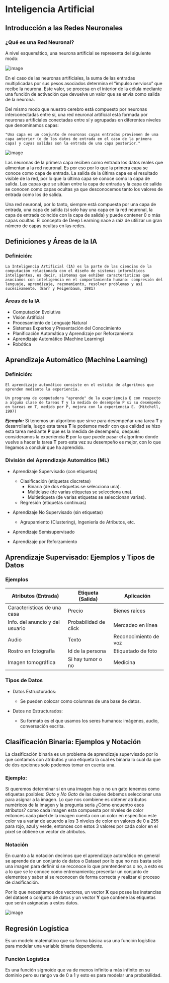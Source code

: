 # **Inteligencia Artificial**

## **Introducción a las Redes Neuronales**

### **¿Qué es una Red Neuronal?**

A nivel esquemático, una neurona artificial se representa del siguiente modo:

![image](https://drive.google.com/uc?export=view&id=1VlROM23Yr-Rrs1WraMaesy2J9Qn3pIRS)

En el caso de las neuronas artificiales, la suma de las entradas multiplicadas por sus pesos asociados determina el “impulso nervioso” que recibe la neurona. Este valor, se procesa en el interior de la célula mediante una función de activación que devuelve un valor que se envía como salida de la neurona.

Del mismo modo que nuestro cerebro está compuesto por neuronas interconectadas entre sí, una red neuronal artificial está formada por neuronas artificiales conectadas entre sí y agrupadas en diferentes niveles que denominamos capas:

    "Una capa es un conjunto de neuronas cuyas entradas provienen de una capa anterior (o de los datos de entrada en el caso de la primera capa) y cuyas salidas son la entrada de una capa posterior." 

![image](https://drive.google.com/uc?export=view&id=17BdaJfpvS5YRnfrP4pM3URngEsIEVXEc)

Las neuronas de la primera capa reciben como entrada los datos reales que alimentan a la red neuronal.  Es por eso por lo que la primera capa se conoce como capa de entrada. La salida de la última capa es el resultado visible de la red, por lo que la última capa se conoce como la capa de salida. Las capas que se sitúan entre la capa de entrada y la capa de salida se conocen como capas ocultas ya que desconocemos tanto los valores de entrada como los de salida.

Una red neuronal, por lo tanto, siempre está compuesta por una capa de entrada, una capa de salida (si solo hay una capa en la red neuronal, la capa de entrada coincide con la capa de salida) y puede contener 0 o más capas ocultas. El concepto de Deep Learning nace a raíz de utilizar un gran número de capas ocultas en las redes.

## **Definiciones y Áreas de la IA**

### **Definición:**

    La Inteligencia Artificial (IA) es la parte de las ciencias de la computación relacionada con el diseño de sistemas informáticos inteligentes, es decir, sistemas que exhiben caracteristicas que asociamos con inteligencia en el comportamiento humano: compresión del lenguaje, aprendizaje, razonamiento, resolver problemas y así sucesivamente. (Barr y Feigenbaum, 1981)

### **Áreas de la IA**

- Computación Evolutiva
- Visión Artificial
- Procesamiento de Lenguaje Natural
- Sistemas Expertos y Presentación del Conocimiento
- Planificación Automática y Aprendizaje por Reforzamiento
- Aprendizaje Automático (Machine Learning)
- Robótica

## **Aprendizaje Automático (Machine Learning)**

### **Definición:**

    El aprendizaje automático consiste en el estidio de algoritmos que aprenden mediante la experiencia.

    Un programa de computadora "aprende" de la experiencia E con respecto a alguna clase de tareas T y la medida de desempeño P si su desempeño en tareas en T, medido por P, mejora con la experiencia E. (Mitchell, 1997)

***Ejemplo:*** Si tenemos un algoritmo que sirve para desempeñar una tarea **T** y desarrollarla, luego esta tarea **T** le podemos medir con que calidad se hizo esta tarea mediante **P** que es la medida de desempeño, después consideramos la experiencia **E** por la que puede pasar el algoritmo donde vuelve a hacer la tarea **T** pero esta vez su desempeño es mejor, con lo que llegamos a concluir que ha aprendido.

### **División del Aprendizaje Automático (ML)**

- Aprendizaje Supervisado (con etiquetas)
  - Clasificación (etiquetas discretas)
    - Binaria (de dos etiquetas se selecciona una).
    - Multiclase (de varias etiquetas se selecciona una).
    - Multietiqueta (de varias etiquetas se seleccionan varias).
  - Regresión (etiquetas continuas)

- Aprendizaje No Supervisado (sin etiquetas)
  - Agrupamiento (Clustering), Ingeniería de Atributos, etc.

- Aprendizaje Semisupervisado
- Aprendizaje por Reforzamiento

## **Aprendizaje Supervisado: Ejemplos y Tipos de Datos**

### **Ejemplos**

| Atributos (Entrada) | Etiqueta (Salida) | Aplicación |
|---|---|---|
|Caracteristicas de una casa|Precio|Bienes raíces|
|Info. del anuncio y del usuario| Probabilidad de click|Mercadeo en línea|
|Audio|Texto|Reconocimiento de voz|
|Rostro en fotografía|Id de la persona|Etiquetado de foto|
|Imagen tomográfica|Si hay tumor o no|Medicina|

### **Tipos de Datos**

- Datos Estructurados:
  - Se pueden colocar como columnas de una base de datos.

- Datos no Estructurados:
  - Su formato es el que usamos los seres humanos: imágenes, audio, conversación escrita.

## **Clasificación Binaria: Ejemplos y Notación**

La clasificación binaria es un problema de aprendizaje supervisado por lo que contamos con atributos y una etiqueta la cual es binaria lo cual da que de dos opciones solo podemos tomar en cuenta una. 

### **Ejemplo:** 

Si queremos determinar si en una imagen hay o no un gato tenemos como etiquetas posibles: *Gato* y *No Gato* de las cuales debemos seleccionar una para asignar a la imagen. Lo que nos combiene es obtener atributos numéricos de la imagen y la pregunta sería ¿Cómo encuentro esos atributos? como cada imagen esta compuesta por niveles de color entonces cada pixel de la imagen cuenta con un color en especifico este color va a variar de acuerdo a los 3 niveles de color en valores de 0 a 255 para rojo, azul y verde, entonces con estos 3 valores por cada color en el pixel se obtiene un vector de atributos.

### **Notación**

En cuanto a la notación decimos que el aprendizaje automático en general se aprende de un conjunto de datos o Dataset por lo que no nos basta solo una imagen para definir si se reconoce lo que prentendemos o no, a esto es a lo que se le conoce como entrenamiento; presentar un conjunto de elementos y saber si se reconocen de forma correcta y realizar el proceso de clasificación.

Por lo que necesitamos dos vectores, un vector **X** que posee las instancias del dataset o conjunto de datos y un vector **Y** que contiene las etiquetas que serán asignadas a estos datos.

![image](https://drive.google.com/uc?export=view&id=1I_RNgsv5pHiTUhk6vB5NmJ86UTOQpznH)

## **Regresión Logística**

Es un modelo matemático que su forma básica usa una función logística para modelar una variable binaria dependiente.

### **Función Logística**

Es una función sigmoide que va de menos infinito a más infinito en su dominio pero su rango va de 0 a 1 y esto es para modelar una probabilidad.
